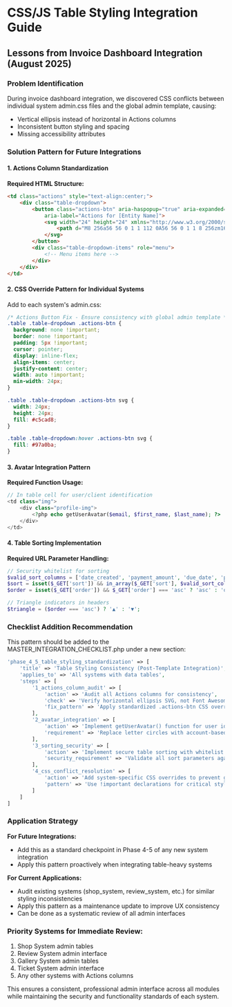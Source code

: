 # CSS/JS Table Styling Integration Guide
## Lessons from Invoice Dashboard Integration (August 2025)

### Problem Identification
During invoice dashboard integration, we discovered CSS conflicts between individual system admin.css files and the global admin template, causing:
- Vertical ellipsis instead of horizontal in Actions columns
- Inconsistent button styling and spacing
- Missing accessibility attributes

### Solution Pattern for Future Integrations

#### 1. Actions Column Standardization
**Required HTML Structure:**
```html
<td class="actions" style="text-align:center;">
    <div class="table-dropdown">
        <button class="actions-btn" aria-haspopup="true" aria-expanded="false"
            aria-label="Actions for [Entity Name]">
            <svg width="24" height="24" xmlns="http://www.w3.org/2000/svg" viewBox="0 0 448 512" style="fill: #333333;">
                <path d="M8 256a56 56 0 1 1 112 0A56 56 0 1 1 8 256zm160 0a56 56 0 1 1 112 0 56 56 0 1 1 -112 0zm216-56a56 56 0 1 1 0 112 56 56 0 1 1 0-112z" />
            </svg>
        </button>
        <div class="table-dropdown-items" role="menu">
            <!-- Menu items here -->
        </div>
    </div>
</td>
```

#### 2. CSS Override Pattern for Individual Systems
Add to each system's admin.css:
```css
/* Actions Button Fix - Ensure consistency with global admin template */
.table .table-dropdown .actions-btn {
  background: none !important;
  border: none !important;
  padding: 5px !important;
  cursor: pointer;
  display: inline-flex;
  align-items: center;
  justify-content: center;
  width: auto !important;
  min-width: 24px;
}

.table .table-dropdown .actions-btn svg {
  width: 24px;
  height: 24px;
  fill: #c5cad8;
}

.table .table-dropdown:hover .actions-btn svg {
  fill: #97a0ba;
}
```

#### 3. Avatar Integration Pattern
**Required Function Usage:**
```php
// In table cell for user/client identification
<td class="img">
    <div class="profile-img">
        <?php echo getUserAvatar($email, $first_name, $last_name); ?>
    </div>
</td>
```

#### 4. Table Sorting Implementation
**Required URL Parameter Handling:**
```php
// Security whitelist for sorting
$valid_sort_columns = ['date_created', 'payment_amount', 'due_date', 'payment_status'];
$sort = isset($_GET['sort']) && in_array($_GET['sort'], $valid_sort_columns) ? $_GET['sort'] : 'date_created';
$order = isset($_GET['order']) && $_GET['order'] === 'asc' ? 'asc' : 'desc';

// Triangle indicators in headers
$triangle = ($order === 'asc') ? '▲' : '▼';
```

### Checklist Addition Recommendation

This pattern should be added to the MASTER_INTEGRATION_CHECKLIST.php under a new section:

```php
'phase_4_5_table_styling_standardization' => [
    'title' => 'Table Styling Consistency (Post-Template Integration)',
    'applies_to' => 'All systems with data tables',
    'steps' => [
        '1_actions_column_audit' => [
            'action' => 'Audit all Actions columns for consistency',
            'check' => 'Verify horizontal ellipsis SVG, not Font Awesome icons',
            'fix_pattern' => 'Apply standardized .actions-btn CSS overrides'
        ],
        '2_avatar_integration' => [
            'action' => 'Implement getUserAvatar() function for user identification',
            'requirement' => 'Replace letter circles with account-based avatars'
        ],
        '3_sorting_security' => [
            'action' => 'Implement secure table sorting with whitelist validation',
            'security_requirement' => 'Validate all sort parameters against allowed columns'
        ],
        '4_css_conflict_resolution' => [
            'action' => 'Add system-specific CSS overrides to prevent global template conflicts',
            'pattern' => 'Use !important declarations for critical styling consistency'
        ]
    ]
]
```

### Application Strategy

**For Future Integrations:**
- Add this as a standard checkpoint in Phase 4-5 of any new system integration
- Apply this pattern proactively when integrating table-heavy systems

**For Current Applications:**
- Audit existing systems (shop_system, review_system, etc.) for similar styling inconsistencies
- Apply this pattern as a maintenance update to improve UX consistency
- Can be done as a systematic review of all admin interfaces

### Priority Systems for Immediate Review:
1. Shop System admin tables
2. Review System admin interface  
3. Gallery System admin tables
4. Ticket System admin interface
5. Any other systems with Actions columns

This ensures a consistent, professional admin interface across all modules while maintaining the security and functionality standards of each system.
